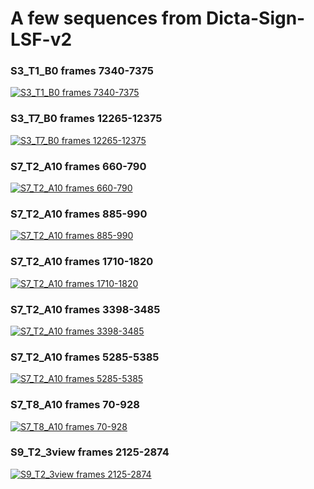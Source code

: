 # A few sequences from Dicta-Sign-LSF-v2

### S3_T1_B0 frames 7340-7375
[![S3_T1_B0 frames 7340-7375](https://img.youtube.com/vi/nrVO0d5Ehx8/0.jpg)](https://www.youtube.com/watch?v=nrVO0d5Ehx8)

### S3_T7_B0 frames 12265-12375
[![S3_T7_B0 frames 12265-12375](https://img.youtube.com/vi/klsos6gcCB8/0.jpg)](https://www.youtube.com/watch?v=klsos6gcCB8)

### S7_T2_A10 frames 660-790
[![S7_T2_A10 frames 660-790](https://img.youtube.com/vi/Zz94-JsISFw/0.jpg)](https://www.youtube.com/watch?v=Zz94-JsISFw)

### S7_T2_A10 frames 885-990
[![S7_T2_A10 frames 885-990](https://img.youtube.com/vi/R-xw_Uflr6U/0.jpg)](https://www.youtube.com/watch?v=R-xw_Uflr6U)

### S7_T2_A10 frames 1710-1820
[![S7_T2_A10 frames 1710-1820](https://img.youtube.com/vi/dCWnwHQaVIM/0.jpg)](https://www.youtube.com/watch?v=dCWnwHQaVIM)

### S7_T2_A10 frames 3398-3485
[![S7_T2_A10 frames 3398-3485](https://img.youtube.com/vi/DYFzHmiqvkY/0.jpg)](https://www.youtube.com/watch?v=DYFzHmiqvkY)

### S7_T2_A10 frames 5285-5385
[![S7_T2_A10 frames 5285-5385](https://img.youtube.com/vi/purfDE9ipiA/0.jpg)](https://www.youtube.com/watch?v=purfDE9ipiA)

### S7_T8_A10 frames 70-928
[![S7_T8_A10 frames 70-928](https://img.youtube.com/vi/YiaaWtqUcP0/0.jpg)](https://www.youtube.com/watch?v=YiaaWtqUcP0)

### S9_T2_3view frames 2125-2874
[![S9_T2_3view frames 2125-2874](https://img.youtube.com/vi/F0zModvs0TE/0.jpg)](https://www.youtube.com/watch?v=F0zModvs0TE)
